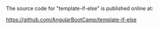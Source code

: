 The source code for "template-if-else" is published online at:

https://github.com/AngularBootCamp/template-if-else

